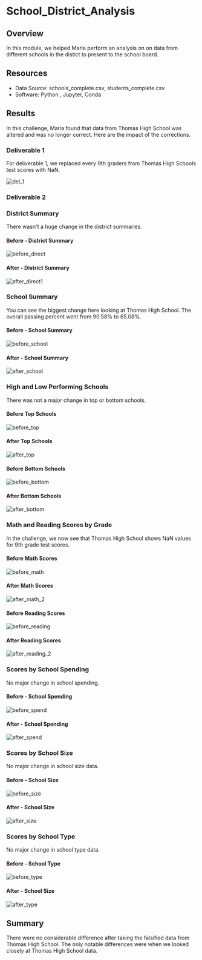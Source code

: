 # School_District_Analysis

## Overview 
In this module, we helped Maria perform an analysis on on data from different schools in the distict to present to the school board. 

## Resources 
* Data Source: schools_complete.csv, students_complete.csv
* Software: Python , Jupyter, Conda 

## Results 
In this challenge, Maria found that data from Thomas High School was altered and was no longer correct. Here are the impact of the corrections. 

### Deliverable 1 
For deliverable 1, we replaced every 9th graders from Thomas High Schools test scores with NaN. 

![del_1](Documentation/del_1.png)

### Deliverable 2

### District Summary 
There wasn't a huge change in the district summaries. 
#### Before - District Summary 
![before_direct](Documentation/before_direct.png)

#### After - District Summary 
![after_direct1](Documentation/after_direct1.png)

### School Summary
You can see the biggest change here looking at Thomas High School. The overall passing percent went from 90.58% to 65.08%. 
#### Before - School Summary 
![before_school](Documentation/before_school.png)

#### After - School Summary 
![after_school](Documentation/after_school.png)

### High and Low Performing Schools 
There was not a major change in top or bottom schools. 
#### Before Top Schools 
![before_top](Documentation/before_top.png)

#### After Top Schools 
![after_top](Documentation/after_top.png)

#### Before Bottom Schools 
![before_bottom](Documentation/before_bottom.png)

#### After Bottom Schools 
![after_bottom](Documentation/after_bottom.png)

### Math and Reading Scores by Grade
In the challenge, we now see that Thomas High School shows NaN values for 9th grade test scores. 
#### Before Math Scores
![before_math](Documentation/before_math.png) 

#### After Math Scores
![after_math_2](Documentation/after_math_2.png) 

#### Before Reading Scores
![before_reading](Documentation/before_reading.png)

#### After Reading Scores 
![after_reading_2](Documentation/after_reading_2.png)


### Scores by School Spending 
No major change in school spending. 
#### Before - School Spending 
![before_spend](Documentation/before_spend.png)

#### After - School Spending 
![after_spend](Documentation/after_spend.png)

### Scores by School Size
No major change in school size data.
#### Before - School Size

![before_size](Documentation/before_size.png)

#### After - School Size 
![after_size](Documentation/after_size.png)

### Scores by School Type 
No major change in school type data. 
#### Before - School Type
![before_type](Documentation/before_type.png)

#### After - School Size 
![after_type](Documentation/after_type.png)

## Summary 
There were no considerable difference after taking the falsified data from Thomas High School. The only notable differences were when we looked closely at Thomas High School data. 
